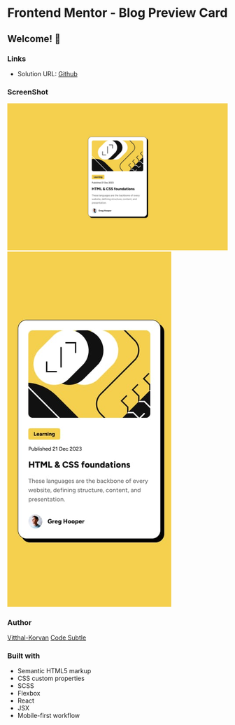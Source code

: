 # Frontend Mentor - Blog Preview Card
## Welcome! 👋

### Links

- Solution URL: [Github](https://github.com/vitthal-korvan/Frontend-Mentor-Challenges/tree/main/React/blog-preview-card)

### ScreenShot

![Desktop](https://github.com/vitthal-korvan/Frontend-Mentor-Challenges/blob/main/React/blog-preview-card/src/design/desktop-design.jpg)
![Mobile](https://github.com/vitthal-korvan/Frontend-Mentor-Challenges/blob/main/React/blog-preview-card/src/design/mobile-design.jpg)

### Author

[Vitthal-Korvan](https://www.linkedin.com/in/vitthal-korvan)
[Code Subtle](https://www.linkedin.com/company/code-subtle)


### Built with

- Semantic HTML5 markup
- CSS custom properties
- SCSS
- Flexbox
- React
- JSX
- Mobile-first workflow
